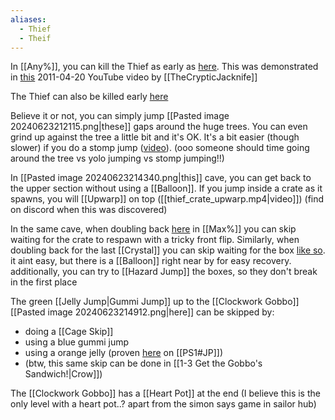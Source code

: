 ```yaml
---
aliases:
  - Thief
  - Theif
---
```

In [[Any%]], you can kill the Thief as early as [here](https://youtu.be/dRv3UE2Tbzw&t=438). This was demonstrated in [this](https://youtu.be/bbE3VtKJsIQ) 2011-04-20 YouTube video by [[TheCrypticJacknife]]

The Thief can also be killed early [here](https://youtu.be/OGYPKGV6ONs&t=34)

Believe it or not, you can simply jump [[Pasted image 20240623212115.png|these]] gaps around the huge trees. You can even grind up against the tree a little bit and it's OK. It's a bit easier (though slower) if you do a stomp jump ([video](https://discord.com/channels/313375426112389123/408694062862958592/1291527691983654924)). (ooo someone should time going around the tree vs yolo jumping vs stomp jumping!!)

In [[Pasted image 20240623214340.png|this]] cave, you can get back to the upper section without using a [[Balloon]]. If you jump inside a crate as it spawns, you will [[Upwarp]] on top ([[thief_crate_upwarp.mp4|video]]) (find on discord when this was discovered)

In the same cave, when doubling back [here](https://youtu.be/wdRyuLa9R8M&t=5) in [[Max%]] you can skip waiting for the crate to respawn with a tricky front flip. Similarly, when doubling back for the last [[Crystal]] you can skip waiting for the box [like so](https://youtu.be/wdRyuLa9R8M&t=47). it aint easy, but there is a [[Balloon]] right near by for easy recovery. additionally, you can try to [[Hazard Jump]] the boxes, so they don't break in the first place

The green [[Jelly Jump|Gummi Jump]] up to the [[Clockwork Gobbo]] [[Pasted image 20240623214912.png|here]] can be skipped by:
- doing a [[Cage Skip]]
- using a blue gummi jump
- using a orange jelly (proven [here](https://discord.com/channels/313375426112389123/408694062862958592/1292035291338637373) on [[PS1#JP]])
- (btw, this same skip can be done in [[1-3 Get the Gobbo's Sandwich!|Crow]])

The [[Clockwork Gobbo]] has a [[Heart Pot]] at the end (I believe this is the only level with a heart pot..? apart from the simon says game in sailor hub)